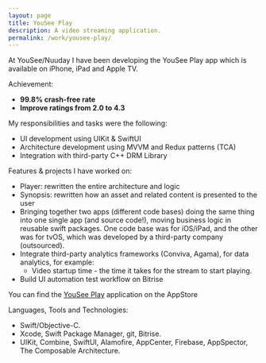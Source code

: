 ```yaml
---
layout: page
title: YouSee Play
description: A video streaming application.
permalink: /work/yousee-play/
---
```


<link rel="stylesheet" href="/assets/css/styles.css">

At YouSee/Nuuday I have been developing the YouSee Play app which is available on iPhone, iPad and Apple TV.

Achievement:

- **99.8% crash-free rate**
- **Improve ratings from 2.0 to 4.3**

My responsibilities and tasks were the following:

- UI development using UIKit & SwiftUI
- Architecture development using MVVM and Redux patterns (TCA)
- Integration with third-party C++ DRM Library

Features & projects I have worked on:

- Player: rewritten the entire architecture and logic
- Synopsis: rewritten how an asset and related content is presented to the user
- Bringing together two apps (different code bases) doing the same thing into one single app (and source code!), moving business logic in reusable swift packages. One code base was for iOS/iPad, and the other was for tvOS, which was developed by a third-party company (outsourced).
- Integrate third-party analytics frameworks (Conviva, Agama), for data analytics, for example:
  - Video startup time - the time it takes for the stream to start playing.
- Build UI automation test workflow on Bitrise

You can find the [YouSee Play](https://apps.apple.com/dk/app/yousee-play/id476306715) application on the AppStore

Languages, Tools and Technologies:

- Swift/Objective-C.
- Xcode, Swift Package Manager, git, Bitrise.
- UIKit, Combine, SwiftUI, Alamofire, AppCenter, Firebase, AppSpector, The Composable Architecture.
